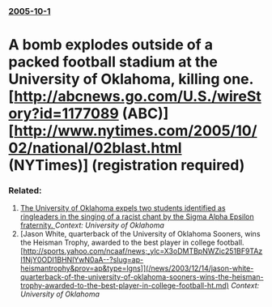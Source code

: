 ### [2005-10-1](/news/2005/10/1/index.md)

#  A bomb explodes outside of a packed football stadium at the University of Oklahoma, killing one. [http://abcnews.go.com/U.S./wireStory?id=1177089 (ABC)]  [http://www.nytimes.com/2005/10/02/national/02blast.html (NYTimes)] (registration required)




### Related:

1. [The University of Oklahoma expels two students identified as ringleaders in the singing of a racist chant by the Sigma Alpha Epsilon fraternity. ](/news/2015/03/10/the-university-of-oklahoma-expels-two-students-identified-as-ringleaders-in-the-singing-of-a-racist-chant-by-the-sigma-alpha-epsilon-fratern.md) _Context: University of Oklahoma_
2. [Jason White, quarterback of the University of Oklahoma Sooners, wins the Heisman Trophy, awarded to the best player in college football. [http://sports.yahoo.com/ncaaf/news;_ylc=X3oDMTBpNWZic251BF9TAzI1NjY0ODI1BHNlYwN0aA--?slug=ap-heismantrophy&prov=ap&type=lgns]](/news/2003/12/14/jason-white-quarterback-of-the-university-of-oklahoma-sooners-wins-the-heisman-trophy-awarded-to-the-best-player-in-college-football-ht.md) _Context: University of Oklahoma_
